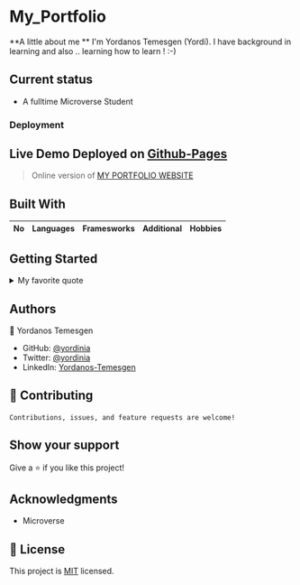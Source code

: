# My_Portfolio   


**A little about me **
I'm Yordanos Temesgen (Yordi). I have background in learning and also .. learning how to learn ! :-) 
## Current status

- A fulltime Microverse Student

### Deployment
## Live Demo Deployed on [Github-Pages]()

> Online version of [MY PORTFOLIO WEBSITE](https://yordinia.github.io/A_Portfolio_Two.github.io/)

## Built With

| No   | Languages | Framesworks |      Additional      |  Hobbies    |
|------|----------:|-------------|----------------------|-------------|


## Getting Started

<details>
  <summary>My favorite quote</summary>
  
---To get a local copy up and running follow these simple example steps.

--- yaeh
> Failure is an opportunity to learn.
<img src='images/quote.png' alt='An image illustrating the following quote - Failure is an opportunity to learn.'/>
---yaeh

</details>

<!--

# ignore the following stylelint commads

npm init -y
npm install --save-dev hint@7.x
npx hint .
npm install --save-dev stylelint@13.x stylelint-scss@3.x stylelint-config-standard@21.x stylelint-csstree-validator@1.x
npx stylelint "**/*.{css,scss}" --fix
npm install --save-dev eslint@7.x eslint-config-airbnb-base@14.x eslint-plugin-import@2.x babel-eslint@10.x
npm audit fix --force
npx eslint .

 This is a horizontal line here '---' and starting with > makes a quote like bar

 -->

## Authors

👤 Yordanos Temesgen

- GitHub: [@yordinia](https://github.com/yordinia)
- Twitter: [@yordinia](https://twitter.com/yordinia)
- LinkedIn: [Yordanos-Temesgen](https://linkedin.com/in/yordanos-temesgen-251b6a202
)

## 🤝 Contributing

```
Contributions, issues, and feature requests are welcome!
```


## Show your support

Give a ⭐️ if you like this project!

## Acknowledgments

- Microverse

## 📝 License

This project is [MIT](LICENSE) licensed.
